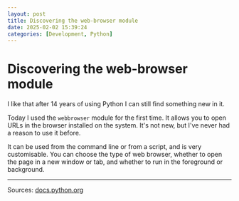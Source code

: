 ```yaml
---
layout: post
title: Discovering the web-browser module
date: 2025-02-02 15:39:24
categories: [Development, Python]
---
```


# Discovering the web-browser module

I like that after 14 years of using Python I can still find something new in it.

Today I used the `webbrowser` module for the first time. It allows you to open URLs in the browser installed on the system. It's not new, but I've never had a reason to use it before.

It can be used from the command line or from a script, and is very customisable. You can choose the type of web browser, whether to open the page in a new window or tab, and whether to run in the foreground or background.

---

Sources: [docs.python.org](https://docs.python.org/3/library/webbrowser.html)
